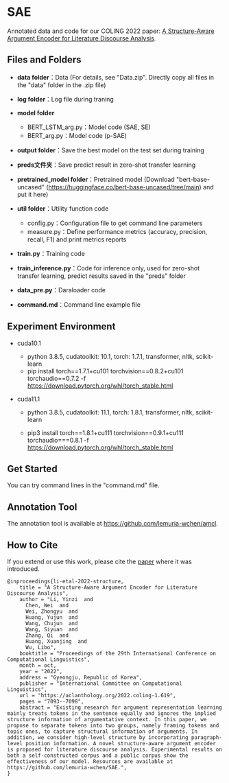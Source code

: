 # SAE

Annotated data and code for our COLING 2022 paper: [A Structure-Aware Argument Encoder for Literature Discourse Analysis](https://aclanthology.org/2022.coling-1.619/).

## Files and Folders

- **data folder**：Data (For details, see "Data.zip". Directly copy all files in the "data" folder in the .zip file)
  
- **log folder**：Log file during traning
  
- **model folder**
  
  - BERT_LSTM_arg.py：Model code (SAE, SE)
  - BERT_arg.py：Model code (p-SAE)
  
- **output folder**：Save the best model on the test set during training
  
- **preds文件夹**：Save predict result in zero-shot transfer learning

- **pretrained_model folder**：Pretrained model (Download "bert-base-uncased" (https://huggingface.co/bert-base-uncased/tree/main) and put it here)

- **util folder**：Utility function code

  - config.py：Configuration file to get command line parameters
  - measure.py：Define performance metrics (accuracy, precision, recall, F1) and print metrics reports

- **train.py**：Training code

- **train_inference.py**：Code for inference only, used for zero-shot transfer learning, predict results saved in the "preds" folder

- **data_pre.py**：Daraloader code

- **command.md**：Command line example file

  

## Experiment Environment

- cuda10.1

  - python 3.8.5, cudatoolkit: 10.1, torch: 1.7.1, transformer, nltk, scikit-learn
  - pip install torch==1.7.1+cu101 torchvision==0.8.2+cu101 torchaudio==0.7.2 -f https://download.pytorch.org/whl/torch_stable.html
- cuda11.1

  - python 3.8.5, cudatoolkit: 11.1, torch: 1.8.1, transformer, nltk, scikit-learn
  
  - pip3 install torch==1.8.1+cu111 torchvision==0.9.1+cu111 torchaudio===0.8.1 -f https://download.pytorch.org/whl/torch_stable.html
  
    

## Get Started

You can try command lines in the "command.md" file.


## Annotation Tool

The annotation tool is available at https://github.com/lemuria-wchen/amcl. 


## How to Cite

If you extend or use this work, please cite the [paper](https://aclanthology.org/2022.coling-1.619/) where it was introduced. 

```
@inproceedings{li-etal-2022-structure,
    title = "A Structure-Aware Argument Encoder for Literature Discourse Analysis",
    author = "Li, Yinzi  and
      Chen, Wei  and
      Wei, Zhongyu  and
      Huang, Yujun  and
      Wang, Chujun  and
      Wang, Siyuan  and
      Zhang, Qi  and
      Huang, Xuanjing  and
      Wu, Libo",
    booktitle = "Proceedings of the 29th International Conference on Computational Linguistics",
    month = oct,
    year = "2022",
    address = "Gyeongju, Republic of Korea",
    publisher = "International Committee on Computational Linguistics",
    url = "https://aclanthology.org/2022.coling-1.619",
    pages = "7093--7098",
    abstract = "Existing research for argument representation learning mainly treats tokens in the sentence equally and ignores the implied structure information of argumentative context. In this paper, we propose to separate tokens into two groups, namely framing tokens and topic ones, to capture structural information of arguments. In addition, we consider high-level structure by incorporating paragraph-level position information. A novel structure-aware argument encoder is proposed for literature discourse analysis. Experimental results on both a self-constructed corpus and a public corpus show the effectiveness of our model. Resources are available at https://github.com/lemuria-wchen/SAE.",
}
```
